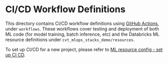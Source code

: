 # CI/CD Workflow Definitions
This directory contains CI/CD workflow definitions using [GitHub Actions](https://docs.github.com/en/actions),
under ``workflows``. These workflows cover testing and deployment of both ML code (for model training, batch inference, etc) and the 
Databricks ML resource definitions under ``cvt_mlops_stacks_demo/resources``. 

To set up CI/CD for a new project,
please refer to [ML resource config - set up CI CD](../../cvt_mlops_stacks_demo/resources/README.md#set-up-ci-and-cd).

